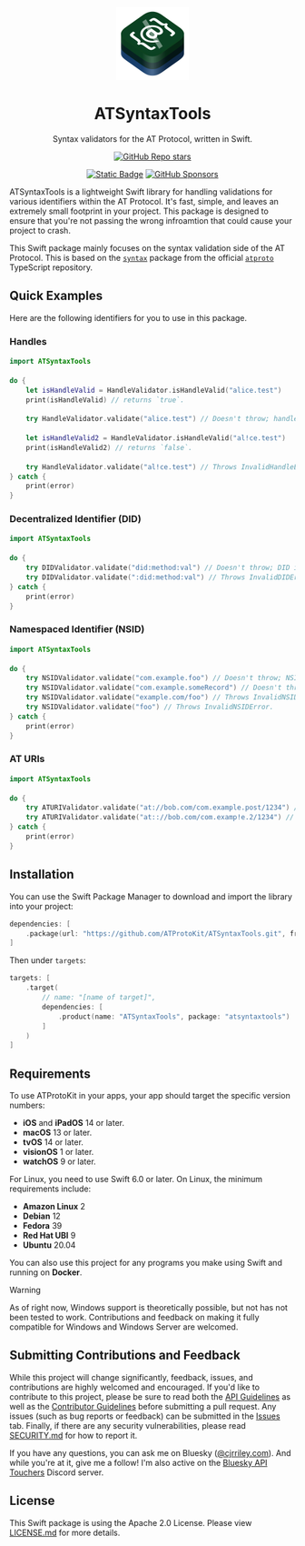 <p align="center">
  <img src="https://github.com/ATProtoKit/ATSyntaxTools/blob/main/Sources/ATSyntaxTools/Documentation.docc/Resources/atsyntaxtools_icon.png" height="128" alt="An icon for ATSyntaxTools, which contains three stacks of rounded rectangles in an isometric top view. At the top stack, there's an at symbol in a thick weight, with a pointed arrow at the tip. On the left and right side, there are left and right curly braces in a thick weight. Behind the at symbol is a faded slash. The three stacks are, from top to bottom, green, teal, and blue.">
</p>

<h1 align="center">ATSyntaxTools</h1>

<p align="center">Syntax validators for the AT Protocol, written in Swift.</p>

<div align="center">

[![GitHub Repo stars](https://img.shields.io/github/stars/atprotokit/atsyntaxtools?style=flat&logo=github)](https://github.com/ATProtoKit/ATSyntaxTools)

</div>
<div align="center">

[![Static Badge](https://img.shields.io/badge/Follow-%40cjrriley.com-0073fa?style=flat&logo=bluesky&labelColor=%23151e27&link=https%3A%2F%2Fbsky.app%2Fprofile%2Fcjrriley.com)](https://bsky.app/profile/cjrriley.com)
[![GitHub Sponsors](https://img.shields.io/github/sponsors/masterj93?color=%23cb5f96&link=https%3A%2F%2Fgithub.com%2Fsponsors%2FMasterJ93)](https://github.com/sponsors/MasterJ93)

</div>

ATSyntaxTools is a lightweight Swift library for handling validations for various identifiers within the AT Protocol. It's fast, simple, and leaves an extremely small footprint in your project. This package is designed to ensure that you're not passing the wrong infroamtion that could cause your project to crash.

This Swift package mainly focuses on the syntax validation side of the AT Protocol. This is based on the [`syntax`](https://github.com/bluesky-social/atproto/tree/main/packages/syntax) package from the official [`atproto`](https://github.com/bluesky-social/atproto) TypeScript repository.

## Quick Examples

Here are the following identifiers for you to use in this package.

### Handles

```swift
import ATSyntaxTools

do {
    let isHandleValid = HandleValidator.isHandleValid("alice.test")
    print(isHandleValid) // returns `true`.

    try HandleValidator.validate("alice.test") // Doesn't throw; handle is valid.

    let isHandleValid2 = HandleValidator.isHandleValid("al!ce.test")
    print(isHandleValid2) // returns `false`.

    try HandleValidator.validate("al!ce.test") // Throws InvalidHandleError.
} catch {
    print(error)
}
```

### Decentralized Identifier (DID)

```swift
import ATSyntaxTools

do {
    try DIDValidator.validate("did:method:val") // Doesn't throw; DID is valid.
    try DIDValidator.validate(":did:method:val") // Throws InvalidDIDError.
} catch {
    print(error)
}
```

### Namespaced Identifier (NSID)

```swift
import ATSyntaxTools

do {
    try NSIDValidator.validate("com.example.foo") // Doesn't throw; NSID is valid.
    try NSIDValidator.validate("com.example.someRecord") // Doesn't throw; NSID is valid.
    try NSIDValidator.validate("example.com/foo") // Throws InvalidNSIDError.
    try NSIDValidator.validate("foo") // Throws InvalidNSIDError.
} catch {
    print(error)
}
```

### AT URIs

```swift
import ATSyntaxTools

do {
    try ATURIValidator.validate("at://bob.com/com.example.post/1234") // Doesn't throw; AT URI is valid.
    try ATURIValidator.validate("at:://bob.com/com.examp!e.2/1234") // Throws InvalidATURIError
} catch {
    print(error)
}
```

## Installation
You can use the Swift Package Manager to download and import the library into your project:
```swift
dependencies: [
    .package(url: "https://github.com/ATProtoKit/ATSyntaxTools.git", from: "0.1.0")
]
```

Then under `targets`:
```swift
targets: [
    .target(
        // name: "[name of target]",
        dependencies: [
            .product(name: "ATSyntaxTools", package: "atsyntaxtools")
        ]
    )
]
```

## Requirements
To use ATProtoKit in your apps, your app should target the specific version numbers:
- **iOS** and **iPadOS** 14 or later.
- **macOS** 13 or later.
- **tvOS** 14 or later.
- **visionOS** 1 or later.
- **watchOS** 9 or later.

For Linux, you need to use Swift 6.0 or later. On Linux, the minimum requirements include:
- **Amazon Linux** 2
- **Debian** 12
- **Fedora** 39
- **Red Hat UBI** 9
- **Ubuntu** 20.04

You can also use this project for any programs you make using Swift and running on **Docker**.

> [!WARNING]
> As of right now, Windows support is theoretically possible, but not has not been tested to work. Contributions and feedback on making it fully compatible for Windows and Windows Server are welcomed.

## Submitting Contributions and Feedback
While this project will change significantly, feedback, issues, and contributions are highly welcomed and encouraged. If you'd like to contribute to this project, please be sure to read both the [API Guidelines](https://github.com/ATProtoKit/ATSyntaxTools/blob/main/API_GUIDELINES.md) as well as the [Contributor Guidelines](https://github.com/MasterJ93/ATProtoKit/blob/main/CONTRIBUTING.md) before submitting a pull request. Any issues (such as bug reports or feedback) can be submitted in the [Issues](https://github.com/ATProtoKit/ATSyntaxTools/issues) tab. Finally, if there are any security vulnerabilities, please read [SECURITY.md](https://github.com/ATProtoKit/ATSyntaxTools/blob/main/SECURITY.md) for how to report it.

If you have any questions, you can ask me on Bluesky ([@cjrriley.com](https://bsky.app/profile/cjrriley.com)). And while you're at it, give me a follow! I'm also active on the [Bluesky API Touchers](https://discord.gg/3srmDsHSZJ) Discord server.

## License
This Swift package is using the Apache 2.0 License. Please view [LICENSE.md](https://github.com/ATProtoKit/ATSyntaxTools/blob/main/LICENSE.md) for more details.
